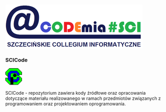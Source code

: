 ![acodemia_logo](https://github.com/jackflower/SCICode/blob/master/graphics/acodemia_logo.png)


### SCICode

![sci_logo](https://github.com/jackflower/SCICode/blob/master/graphics/sci_logo.png)

SCICode - repozytorium zawiera kody źródłowe oraz opracowania dotyczące materiału realizowanego w ramach przedmiotów związanych z programowaniem oraz projektowaniem oprogramowania.


